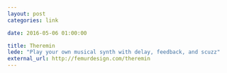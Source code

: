 ```yaml
---
layout: post
categories: link

date: 2016-05-06 01:00:00

title: Theremin
lede: "Play your own musical synth with delay, feedback, and scuzz"
external_url: http://femurdesign.com/theremin
---
```

